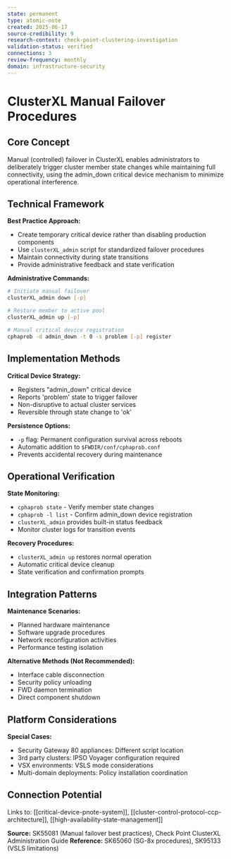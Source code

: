 ```yaml
---
state: permanent
type: atomic-note
created: 2025-06-17
source-credibility: 9
research-context: check-point-clustering-investigation
validation-status: verified
connections: 3
review-frequency: monthly
domain: infrastructure-security
---
```


# ClusterXL Manual Failover Procedures

## Core Concept

Manual (controlled) failover in ClusterXL enables administrators to deliberately trigger cluster member state changes while maintaining full connectivity, using the admin_down critical device mechanism to minimize operational interference.

## Technical Framework

**Best Practice Approach:**
- Create temporary critical device rather than disabling production components
- Use `clusterXL_admin` script for standardized failover procedures
- Maintain connectivity during state transitions
- Provide administrative feedback and state verification

**Administrative Commands:**
```bash
# Initiate manual failover
clusterXL_admin down [-p]

# Restore member to active pool
clusterXL_admin up [-p]

# Manual critical device registration
cphaprob -d admin_down -t 0 -s problem [-p] register
```

## Implementation Methods

**Critical Device Strategy:**
- Registers "admin_down" critical device
- Reports 'problem' state to trigger failover
- Non-disruptive to actual cluster services
- Reversible through state change to 'ok'

**Persistence Options:**
- `-p` flag: Permanent configuration survival across reboots
- Automatic addition to `$FWDIR/conf/cphaprob.conf`
- Prevents accidental recovery during maintenance

## Operational Verification

**State Monitoring:**
- `cphaprob state` - Verify member state changes
- `cphaprob -l list` - Confirm admin_down device registration
- `clusterXL_admin` provides built-in status feedback
- Monitor cluster logs for transition events

**Recovery Procedures:**
- `clusterXL_admin up` restores normal operation
- Automatic critical device cleanup
- State verification and confirmation prompts

## Integration Patterns

**Maintenance Scenarios:**
- Planned hardware maintenance
- Software upgrade procedures
- Network reconfiguration activities
- Performance testing isolation

**Alternative Methods (Not Recommended):**
- Interface cable disconnection
- Security policy unloading
- FWD daemon termination
- Direct component shutdown

## Platform Considerations

**Special Cases:**
- Security Gateway 80 appliances: Different script location
- 3rd party clusters: IPSO Voyager configuration required
- VSX environments: VSLS mode considerations
- Multi-domain deployments: Policy installation coordination

## Connection Potential

Links to: [[critical-device-pnote-system]], [[cluster-control-protocol-ccp-architecture]], [[high-availability-state-management]]

**Source:** SK55081 (Manual failover best practices), Check Point ClusterXL Administration Guide
**Reference:** SK65060 (SG-8x procedures), SK95133 (VSLS limitations)